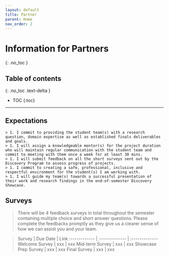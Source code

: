 ```yaml
---
layout: default
title: Partner
parent: Home
nav_order: 2
---
```


# **Information for Partners**
{: .no_toc }

## Table of contents
{: .no_toc .text-delta }

- TOC
{:toc}

---

## Expectations

    > 1. I commit to providing the student team(s) with a research question, domain expertise as well as established finals deliverables and goals.
    > 1. I will assign a knowledgeable mentor(s) for the project duration who will maintain regular communication with the student team and commit to meeting with them once a week for at least 30 mins.
    > 1. I will submit feedback on all the short surveys sent out by the Discovery Program to assess progress of projects.
    > 1. I commit to creating a safe, professional, inclusive and respectful environment for the student(s) I am working with.
    > 1. I will guide my team(s) towards a successful presentation of their work and research findings in the end-of-semester Discovery Showcase.

## Surveys
   > There will be 4 feedback surveys in total throughout the semester containing multiple choice and short answer questions. Please complete the feedbacks promptly as they give us a clearer sense of how we can assist you and your team.

   >Survey | Due Date | Link
   :------------ | :------------- | :-------------
   Welcome Survey | xxx | xxx
   Mid-term Survey | xxx | xxx
   Showcase Prep Survey | xxx | xxx
   Final Survey | xxx | xxx
